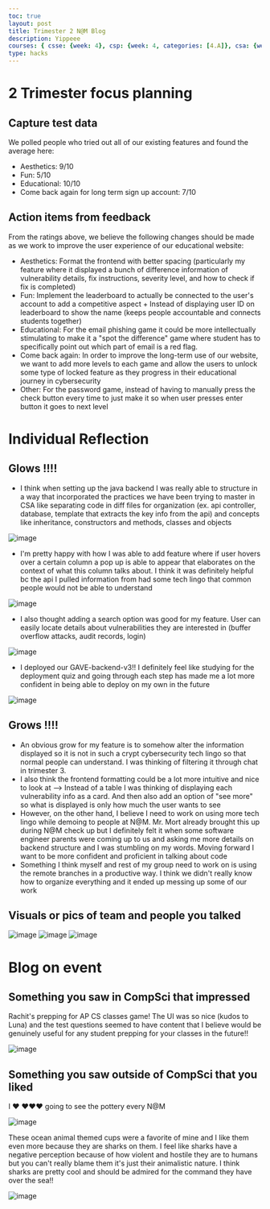```yaml
---
toc: true
layout: post
title: Trimester 2 N@M Blog 
description: Yippeee
courses: { csse: {week: 4}, csp: {week: 4, categories: [4.A]}, csa: {week: 24}}
type: hacks
---
```


<h1>2 Trimester focus planning</h1>

<h2>Capture test data</h2>

We polled people who tried out all of our existing features and found the average here: 

- Aesthetics: 9/10
- Fun: 5/10
- Educational: 10/10
- Come back again for long term sign up account: 7/10

<h2>Action items from feedback</h2>

From the ratings above, we believe the following changes should be made as we work to improve the user experience of our educational website: 

- Aesthetics: Format the frontend with better spacing (particularly my feature where it displayed a bunch of difference information of vulnerability details, fix instructions, severity level, and how to check if fix is completed)
- Fun: Implement the leaderboard to actually be connected to the user's account to add a competitive aspect + Instead of displaying user ID on leaderboard to show the name (keeps people accountable and connects students together)
- Educational: For the email phishing game it could be more intellectually stimulating to make it a "spot the difference" game where student has to specifically point out which part of email is a red flag. 
- Come back again: In order to improve the long-term use of our website, we want to add more levels to each game and allow the users to unlock some type of locked feature as they progress in their educational journey in cybersecurity 
- Other: For the password game, instead of having to manually press the check button every time to just make it so when user presses enter button it goes to next level

<h1>Individual Reflection</h1>

<h2> Glows !!!! </h2>

- I think when setting up the java backend I was really able to structure in a way that incorporated the practices we have been trying to master in CSA like separating code in diff files for organization (ex. api controller, database, template that extracts the key info from the api) and concepts like inheritance, constructors and methods, classes and objects

![image](https://github.com/e-shen2022/APCS_Blog/assets/104966589/c9e8e5c1-ebf9-4761-a412-4c9325ab63f6)

- I'm pretty happy with how I was able to add feature where if user hovers over a certain column a pop up is able to appear that elaborates on the context of what this column talks about. I think it was definitely helpful bc the api I pulled information from had some tech lingo that common people would not be able to understand

![image](https://github.com/e-shen2022/APCS_Blog/assets/104966589/97493317-d483-4b38-b486-3f6178ef205b)

- I also thought adding a search option was good for my feature. User can easily locate details about vulnerabilities they are interested in (buffer overflow attacks, audit records, login)

![image](https://github.com/e-shen2022/APCS_Blog/assets/104966589/35df96ec-88a3-4798-8cae-f5c9b580b59c)

- I deployed our GAVE-backend-v3!! I definitely feel like studying for the deployment quiz and going through each step has made me a lot more confident in being able to deploy on my own in the future 

![image](https://github.com/e-shen2022/APCS_Blog/assets/104966589/7eadbc19-f160-4d5f-b0e0-194a54d74f02)

<h2> Grows !!!! </h2>

- An obvious grow for my feature is to somehow alter the information displayed so it is not in such a crypt cybersecurity tech lingo so that normal people can understand. I was thinking of filtering it through chat in trimester 3. 
- I also think the frontend formatting could be a lot more intuitive and nice to look at --> Instead of a table I was thinking of displaying each vulnerability info as a card. And then also add an option of "see more" so what is displayed is only how much the user wants to see
- However, on the other hand, I believe I need to work on using more tech lingo while demoing to people at N@M. Mr. Mort already brought this up during N@M check up but I definitely felt it when some software engineer parents were coming up to us and asking me more details on backend structure and I was stumbling on my words. Moving forward I want to be more confident and proficient in talking about code
- Something I think myself and rest of my group need to work on is using the remote branches in a productive way. I think we didn't really know how to organize everything and it ended up messing up some of our work

<h2>Visuals or pics of team and people you talked</h2>

![image](https://github.com/e-shen2022/APCS_Blog/assets/104966589/def5f917-b7cb-4809-8e25-8daa4a5ab923)
![image](https://github.com/e-shen2022/APCS_Blog/assets/104966589/4412c57a-8aec-4cb1-aa05-936d567b9e19)
![image](https://github.com/e-shen2022/APCS_Blog/assets/104966589/02273b4b-ab3e-4a54-a3c9-03451e044afa)

<h1>Blog on event</h1>

<h2>Something you saw in CompSci that impressed</h2>

Rachit's prepping for AP CS classes game! The UI was so nice (kudos to Luna) and the test questions seemed to have content that I believe would be genuinely useful for any student prepping for your classes in the future!!

![image](https://github.com/e-shen2022/APCS_Blog/assets/104966589/3559556d-5872-4999-8540-5e643f90cdcb)

<h2>Something you saw outside of CompSci that you liked</h2>

I ❤️ ❤️❤️❤️ going to see the pottery every N@M
 
![image](https://github.com/e-shen2022/APCS_Blog/assets/104966589/564b05d6-92d9-4a3e-ac3d-ce69672ba7b8)

These ocean animal themed cups were a favorite of mine and I like them even more because they are sharks on them. I feel like sharks have a negative perception because of how violent and hostile they are to humans but you can't really blame them it's just their animalistic nature. I think sharks are pretty cool and should be admired for the command they have over the sea!!

![image](https://github.com/e-shen2022/APCS_Blog/assets/104966589/09a2a357-cb5f-4919-a26d-078c23fcbe68)

<style>
body {
   padding: 100px;
 }
</style>

<script src="https://utteranc.es/client.js"
        repo="e-shen2022/student"
        issue-term="pathname"
        theme="github-light"
        crossorigin="anonymous"
        async>
</script>